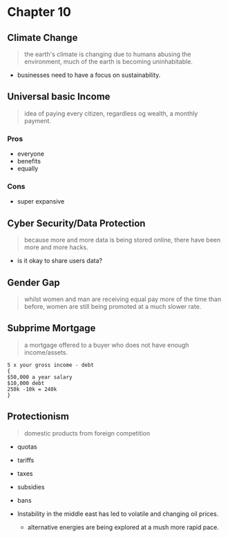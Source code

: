 # Chapter 10
<h2>Climate Change</h2>

<blockquote>
the earth's climate is changing due to humans abusing the environment, much of the earth is becoming uninhabitable.
</blockquote>

* businesses need to have a focus on sustainability.

<h2>Universal basic Income</h2>

<blockquote>
idea of paying every citizen, regardless og wealth, a monthly payment.
</blockquote>

<h3>Pros</h3>

* everyone
* benefits
* equally

<h3>Cons</h3>

* super expansive

<h2>Cyber Security/Data Protection</h2>

<blockquote>
because more and more data is being stored online, there have been more and more hacks.
</blockquote>

* is it okay to share users data?

<h2>Gender Gap</h2>

<blockquote>
whilst women and man are receiving equal pay more of the time than before, women are still being promoted at a much slower rate.
</blockquote>

<h2>Subprime Mortgage</h2>

<blockquote>
a mortgage offered to a buyer who does not have enough income/assets.
</blockquote>

```
5 x your gross income - debt
{
$50,000 a year salary
$10,000 debt
250k -10k = 240k
}
```

<h2>Protectionism</h2>

<blockquote>
domestic products from foreign competition
</blockquote>

* quotas
* tariffs
* taxes
* subsidies
* bans

* Instability in the middle east has led to volatile and changing oil prices.
  *   alternative energies are being explored at a mush more rapid pace.